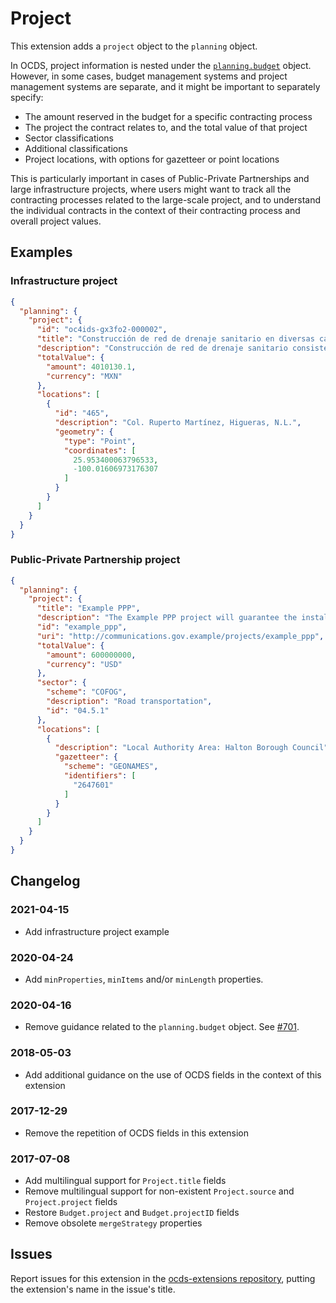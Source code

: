 # Project

This extension adds a `project` object to the `planning` object.

In OCDS, project information is nested under the [`planning.budget`](https://standard.open-contracting.org/latest/en/schema/reference/#budget) object. However, in some cases, budget management systems and project management systems are separate, and it might be important to separately specify:

* The amount reserved in the budget for a specific contracting process
* The project the contract relates to, and the total value of that project
* Sector classifications
* Additional classifications
* Project locations, with options for gazetteer or point locations

This is particularly important in cases of Public-Private Partnerships and large infrastructure projects, where users might want to track all the contracting processes related to the large-scale project, and to understand the individual contracts in the context of their contracting process and overall project values.

## Examples

### Infrastructure project

```json
{
  "planning": {
    "project": {
      "id": "oc4ids-gx3fo2-000002",
      "title": "Construcción de red de drenaje sanitario en diversas calles de la colonia Ruperto Martínez",
      "description": "Construcción de red de drenaje sanitario consistente en excavación de 756 metros cúbicos para alojar la red de drenaje sanitario, suministro y colocación de 712 metros de tubería PVC tipo serie 20 pared solida, construcción de 15 pozos de visita y 30 descargas domiciliarias sencillas en la colonia Ruperto Martinez, en el municipio de Higueras, N.L.",
      "totalValue": {
        "amount": 4010130.1,
        "currency": "MXN"
      },
      "locations": [
        {
          "id": "465",
          "description": "Col. Ruperto Martínez, Higueras, N.L.",
          "geometry": {
            "type": "Point",
            "coordinates": [
              25.953400063796533,
              -100.01606973176307
            ]
          }
        }
      ]
    }
  }
}
```

### Public-Private Partnership project

```json
{
  "planning": {
    "project": {
      "title": "Example PPP",
      "description": "The Example PPP project will guarantee the installation of a wholesale shared network that allows the provision of telecommunications services by current and future operators.",
      "id": "example_ppp",
      "uri": "http://communications.gov.example/projects/example_ppp",
      "totalValue": {
        "amount": 600000000,
        "currency": "USD"
      },
      "sector": {
        "scheme": "COFOG",
        "description": "Road transportation",
        "id": "04.5.1"
      },
      "locations": [
        {
          "description": "Local Authority Area: Halton Borough Council",
          "gazetteer": {
            "scheme": "GEONAMES",
            "identifiers": [
              "2647601"
            ]
          }
        }
      ]
    }
  }
}
```

## Changelog

### 2021-04-15

* Add infrastructure project example

### 2020-04-24

* Add `minProperties`, `minItems` and/or `minLength` properties.

### 2020-04-16

* Remove guidance related to the `planning.budget` object. See [#701](https://github.com/open-contracting/standard/issues/701).

### 2018-05-03

* Add additional guidance on the use of OCDS fields in the context of this extension

### 2017-12-29

* Remove the repetition of OCDS fields in this extension

### 2017-07-08

* Add multilingual support for `Project.title` fields
* Remove multilingual support for non-existent `Project.source` and `Project.project` fields
* Restore `Budget.project` and `Budget.projectID` fields
* Remove obsolete `mergeStrategy` properties

## Issues

Report issues for this extension in the [ocds-extensions repository](https://github.com/open-contracting/ocds-extensions/issues), putting the extension's name in the issue's title.
